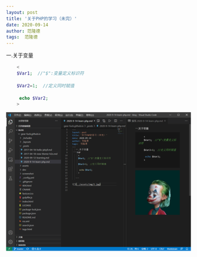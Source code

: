 ```yaml
---
layout: post
title: '关于PHP的学习（未完）'
date: 2020-09-14
author: 范隆德
tags:  范隆德 
---
```

   一.关于变量
 ```PHP
     <  
     $Var1;  //"$":变量定义标识符
     
     $Var2=1;  //定义同时赋值
     
      echo $Var2;
     >

   ```

![](../assets/img/2.png)

